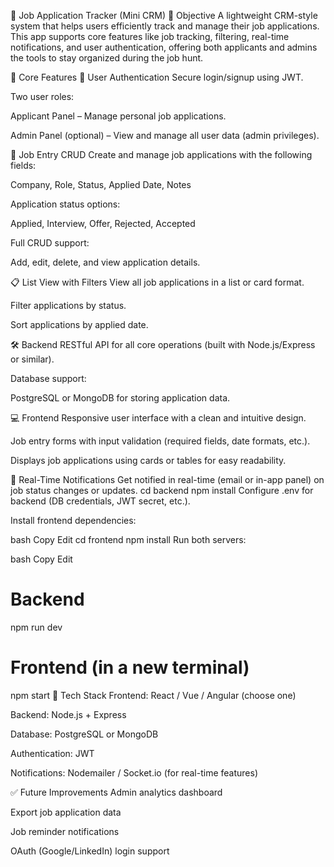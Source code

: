 📌 Job Application Tracker (Mini CRM)
🎯 Objective
A lightweight CRM-style system that helps users efficiently track and manage their job applications. This app supports core features like job tracking, filtering, real-time notifications, and user authentication, offering both applicants and admins the tools to stay organized during the job hunt.

🧩 Core Features
🔐 User Authentication
Secure login/signup using JWT.

Two user roles:

Applicant Panel – Manage personal job applications.

Admin Panel (optional) – View and manage all user data (admin privileges).

📝 Job Entry CRUD
Create and manage job applications with the following fields:

Company, Role, Status, Applied Date, Notes

Application status options:

Applied, Interview, Offer, Rejected, Accepted

Full CRUD support:

Add, edit, delete, and view application details.

📋 List View with Filters
View all job applications in a list or card format.

Filter applications by status.

Sort applications by applied date.

🛠 Backend
RESTful API for all core operations (built with Node.js/Express or similar).

Database support:

PostgreSQL or MongoDB for storing application data.

💻 Frontend
Responsive user interface with a clean and intuitive design.

Job entry forms with input validation (required fields, date formats, etc.).

Displays job applications using cards or tables for easy readability.

🔔 Real-Time Notifications
Get notified in real-time (email or in-app panel) on job status changes or updates.
cd backend
npm install
Configure .env for backend (DB credentials, JWT secret, etc.).

Install frontend dependencies:

bash
Copy
Edit
cd frontend
npm install
Run both servers:

bash
Copy
Edit
# Backend
npm run dev

# Frontend (in a new terminal)
npm start
🔧 Tech Stack
Frontend: React / Vue / Angular (choose one)

Backend: Node.js + Express

Database: PostgreSQL or MongoDB

Authentication: JWT

Notifications: Nodemailer / Socket.io (for real-time features)

✅ Future Improvements
Admin analytics dashboard

Export job application data

Job reminder notifications

OAuth (Google/LinkedIn) login support
